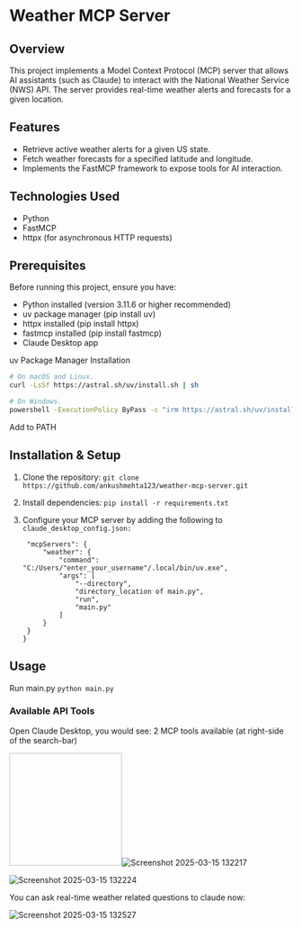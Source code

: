 # Weather MCP Server

## Overview

This project implements a Model Context Protocol (MCP) server that allows AI assistants (such as Claude) to interact with the National Weather Service (NWS) API. The server provides real-time weather alerts and forecasts for a given location.

## Features

- Retrieve active weather alerts for a given US state.
- Fetch weather forecasts for a specified latitude and longitude.
- Implements the FastMCP framework to expose tools for AI interaction.

## Technologies Used

- Python
- FastMCP
- httpx (for asynchronous HTTP requests)

## Prerequisites

Before running this project, ensure you have:

- Python installed (version 3.11.6 or higher recommended)
- uv package manager (pip install uv)
- httpx installed (pip install httpx)
- fastmcp installed (pip install fastmcp)
- Claude Desktop app

uv Package Manager Installation 
```bash
# On macOS and Linux.
curl -LsSf https://astral.sh/uv/install.sh | sh
```

```bash
# On Windows.
powershell -ExecutionPolicy ByPass -c "irm https://astral.sh/uv/install.ps1 | iex"
```
Add to PATH

## Installation & Setup

1. Clone the repository:
   `git clone https://github.com/ankushmehta123/weather-mcp-server.git`

3. Install dependencies:
   `pip install -r requirements.txt`

5. Configure your MCP server by adding the following to
   ```claude_desktop_config.json:```
   ```{
    "mcpServers": {
        "weather": {
            "command": "C:/Users/"enter_your_username"/.local/bin/uv.exe",
            "args": [
                "--directory",
                "directory_location of main.py",
                "run",
                "main.py"
            ]
        }
    }
   }

## Usage

Run main.py
```python main.py```

### Available API Tools

Open Claude Desktop, you would see: 2 MCP tools available (at right-side of the search-bar)

<img height=200px, width=200px>![Screenshot 2025-03-15 132217](https://github.com/user-attachments/assets/d3d2a756-a416-4236-99f8-21884139fc03)</img>

<img>![Screenshot 2025-03-15 132224](https://github.com/user-attachments/assets/459d881b-47c8-4b9a-9ede-a270c21d54e7)</img>


You can ask real-time weather related questions to claude now:

<img>![Screenshot 2025-03-15 132527](https://github.com/user-attachments/assets/dba04376-f3ca-479a-81d8-8671df29d60d)</img>


